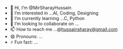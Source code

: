 - 👋 Hi, I’m @MirSharayHussain
- 👀 I’m interested in ...AI, Coding, Designing
- 🌱 I’m currently learning ...C, Python
- 💞️ I’m looking to collaborate on ...
- 📫 How to reach me ...@hussainsharay@gmail.com
- 😄 Pronouns: ...
- ⚡ Fun fact: ...

<!---
mshussain271197/mshussain271197 is a ✨ special ✨ repository because its `README.md` (this file) appears on your GitHub profile.
You can click the Preview link to take a look at your changes.
--->
